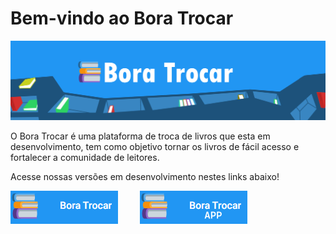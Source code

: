 # Bem-vindo ao Bora Trocar

![Banner Bora Trocar](./banner%20bora%20trocar.png)

O Bora Trocar é uma plataforma de troca de livros que esta em desenvolvimento, tem como objetivo tornar os livros de fácil acesso e fortalecer a comunidade de leitores.

Acesse nossas versões em desenvolvimento nestes links abaixo!

[!["site"](./loginho.PNG)](https://boratrocar.company/anuncios)  &nbsp; &nbsp; &nbsp; &nbsp;   [!["aplicativo"](./loginho%20app.PNG)](https://expo.dev/artifacts/eas/j782fZiKukJNbgjgsKsF5D.apk)
